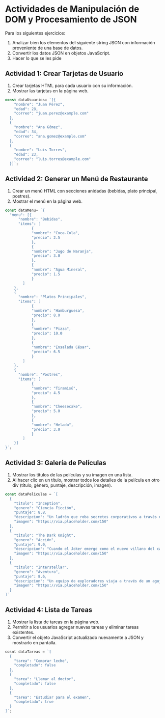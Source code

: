 # Actividades de Manipulación de DOM y Procesamiento de JSON

Para los siguientes ejercicios:

1. Analizar bien los elementos del siguiente string JSON con información proveniente de una base de datos.
2. Convertir los datos JSON en objetos JavaScript.
3. Hacer lo que se les pide


## Actividad 1: Crear Tarjetas de Usuario

1. Crear tarjetas HTML para cada usuario con su información.
2. Mostrar las tarjetas en la página web.

```js
const dataUsuarios= `[{
    "nombre": "Juan Pérez",
    "edad": 28,
    "correo": "juan.perez@example.com"
  },
  {
    "nombre": "Ana Gómez",
    "edad": 34,
    "correo": "ana.gomez@example.com"
  },
  {
    "nombre": "Luis Torres",
    "edad": 23,
    "correo": "luis.torres@example.com"
  }]`;
```

## Actividad 2: Generar un Menú de Restaurante

1. Crear un menú HTML con secciones anidadas (bebidas, plato principal, postres).
2. Mostrar el menú en la página web.

```js
const dataMenu= `{
  "menu": [{
      "nombre": "Bebidas",
      "items": [
            {
            "nombre": "Coca-Cola",
            "precio": 2.5
            },
            {
            "nombre": "Jugo de Naranja",
            "precio": 3.0
            },
            {
            "nombre": "Agua Mineral",
            "precio": 1.5
            }
        ]
    },
    {
      "nombre": "Platos Principales",
      "items": [
            {
            "nombre": "Hamburguesa",
            "precio": 8.0
            },
            {
            "nombre": "Pizza",
            "precio": 10.0
            },
            {
            "nombre": "Ensalada César",
            "precio": 6.5
            }
        ]
    },
    {
      "nombre": "Postres",
      "items": [
            {
            "nombre": "Tiramisú",
            "precio": 4.5
            },
            {
            "nombre": "Cheesecake",
            "precio": 5.0
            },
            {
            "nombre": "Helado",
            "precio": 3.0
            }
        ]
    }]
}`;
```

## Actividad 3: Galería de Películas

1. Mostrar los títulos de las películas y su imagen en una lista.
2. Al hacer clic en un título, mostrar todos los detalles de la película en otro div (título, género, puntaje, descripción, imagen).

```js
const dataPeliculas = `[
  {
    "titulo": "Inception",
    "genero": "Ciencia Ficción",
    "puntaje": 8.8,
    "descripcion": "Un ladrón que roba secretos corporativos a través del uso de tecnología de sueños es dado la tarea inversa de plantar una idea en la mente de un CEO.",
    "imagen": "https://via.placeholder.com/150"
  },
  {
    "titulo": "The Dark Knight",
    "genero": "Acción",
    "puntaje": 9.0,
    "descripcion": "Cuando el Joker emerge como el nuevo villano del caos, Batman debe aceptar uno de los mayores desafíos psicológicos y físicos para combatir la injusticia.",
    "imagen": "https://via.placeholder.com/150"
  },
  {
    "titulo": "Interstellar",
    "genero": "Aventura",
    "puntaje": 8.6,
    "descripcion": "Un equipo de exploradores viaja a través de un agujero de gusano en el espacio en un intento de asegurar la supervivencia de la humanidad.",
    "imagen": "https://via.placeholder.com/150"
  }
]`
```

## Actividad 4: Lista de Tareas

1. Mostrar la lista de tareas en la página web.
2. Permitir a los usuarios agregar nuevas tareas y eliminar tareas existentes.
3. Convertir el objeto JavaScript actualizado nuevamente a JSON y mostrarlo en pantalla.

```js
cosnt dataTareas = `[
  {
    "tarea": "Comprar leche",
    "completado": false
  },
  {
    "tarea": "Llamar al doctor",
    "completado": false
  },
  {
    "tarea": "Estudiar para el examen",
    "completado": true
  }
]`;
```